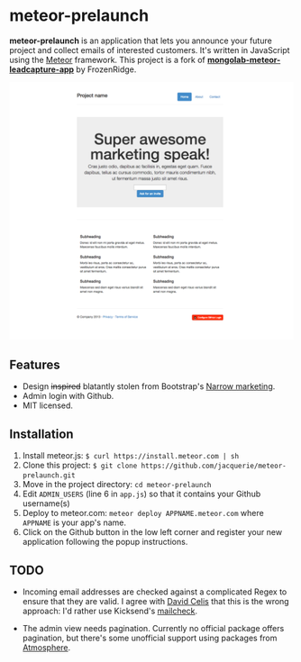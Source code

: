 # meteor-prelaunch #

**meteor-prelaunch** is an application that lets you announce your future
project and collect emails of interested customers. It's written in JavaScript
using the [Meteor](http://www.meteor.com/) framework. This project is a fork
of [**mongolab-meteor-leadcapture-app**](https://github.com/FrozenRidge/mongolab-meteor-leadcapture-app) by FrozenRidge.

![Preview](/detail.png?raw=true "Preview")

## Features ##

* Design ~~inspired~~ blatantly stolen from Bootstrap's [Narrow marketing](http://getbootstrap.com/2.3.2/examples/marketing-narrow.html).
* Admin login with Github.
* MIT licensed.

## Installation ##

1. Install meteor.js: `$ curl https://install.meteor.com | sh`
2. Clone this project: `$ git clone https://github.com/jacquerie/meteor-prelaunch.git`
3. Move in the project directory: `cd meteor-prelaunch`
4. Edit `ADMIN_USERS` (line 6 in `app.js`) so that it contains your Github username(s)
5. Deploy to meteor.com: `meteor deploy APPNAME.meteor.com` where `APPNAME`
is your app's name.
6. Click on the Github button in the low left corner and register your new application
following the popup instructions.

## TODO ##

* Incoming email addresses are checked against a complicated Regex to ensure that they
are valid. I agree with [David Celis](http://davidcel.is/blog/2012/09/06/stop-validating-email-addresses-with-regex/) that this is the wrong approach: I'd rather use
Kicksend's [mailcheck](https://github.com/Kicksend/mailcheck).

* The admin view needs pagination. Currently no official package offers pagination,
but there's some unofficial support using packages from [Atmosphere](https://atmosphere.meteor.com/).

